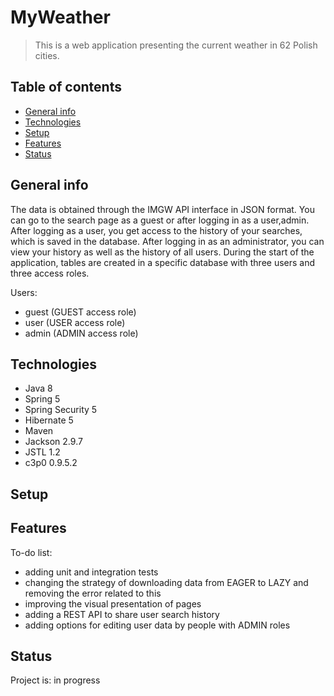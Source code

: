 # MyWeather
> This is a web application presenting the current weather in 62 Polish cities.

## Table of contents
* [General info](#general-info)
* [Technologies](#technologies)
* [Setup](#setup)
* [Features](#features)
* [Status](#status)

## General info
The data is obtained through the IMGW API interface in JSON format.
You can go to the search page as a guest or after logging in as a user,admin. 
After logging as a user, you get access to the history of your searches, which is saved in the database.
After logging in as an administrator, you can view your history as well as the history of all users.
During the start of the application, tables are created in a specific database with three users and three access roles.

 Users:
 * guest (GUEST access role)
 * user (USER access role)
 * admin (ADMIN access role)
 
 


## Technologies
   * Java 8
   * Spring 5
   * Spring Security 5
   * Hibernate 5
   * Maven
   * Jackson 2.9.7
   * JSTL 1.2
   * c3p0 0.9.5.2

## Setup

## Features
 To-do list:
  * adding unit and integration tests
  * changing the strategy of downloading data from EAGER to LAZY and removing the error related to this
  * improving the visual presentation of pages
  * adding a REST API to share user search history
  * adding options for editing user data by people with ADMIN roles

## Status
Project is: in progress
